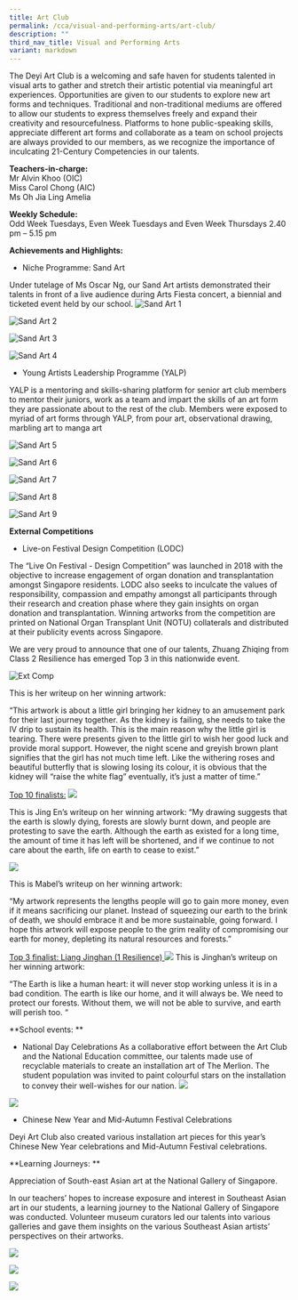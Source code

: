 ```yaml
---
title: Art Club
permalink: /cca/visual-and-performing-arts/art-club/
description: ""
third_nav_title: Visual and Performing Arts
variant: markdown
---
```

<!--
<img src="/images/CCA/Visual%20Perf%20Arts/Art%20Club/2022_art%20club_pic1_pag-art%20club.jpg" style="width:25%">


"Before becoming the Art club president, one of the challenges I faced was my doubts. I was lucky enough to have met my friends, despite the different classes and levels and they were very supportive. With this leadership opportunity, I grew confident and courageous to lead and guide my peers in our artistic journey together." 
<br><br> 
<strong> Yeoh Liu Ying&nbsp;(Class 404) <br> Art Club President </strong>
	


The Art Club is built on a commitment to foster and inspire the young and talented artists. Art Club provides various avenues and platforms for the holistic development of students with a common interest in Art.

Students are engaged through the different art forms such as Batik, Ceramics, Painting, Digital Art, and High Art fashion to achieve the overarching objectives of lifelong learning and character building.

This mix of traditional and non-traditional mediums allow our students to express themselves freely and expand their creativity and resourcefulness. Students in Art Club are exposed to different art styles, artists and art movements through visits to art galleries and museums whenever possible to increase students’ appreciation and awareness of Art.

Teacher-in-charge: <br>
Mr Alvin Khoo (OIC) <br>
Miss Carol Chong (AIC) <br>
Mr Rahim Shukor  
  
**Weekly Schedule:** <br>
Every Tuesday and Thursday 2.40 pm – 5.15 pm  
  
**Achievements and Highlights:** <br>
Sand art <br>
Bin Painting - Displayed around Tech Ghee Neighbourhood <br>
Art Movement Exhibition <br>
Art Sports Relay

**National Day Exhibition**
<u><strong> 1.  ARTs Club National Day Standees (with collaboration with Cheng San CC) displayed opposite Nanyang&nbsp; Polytechnic </strong></u>

![National Day Exhibition](/images/art%20club.jpg)

<u><strong> 2. Racial Harmony Day Standees in School </strong></u>
	
![](/images/ART%20CLUB%20%208.jpeg)


<u> <strong> 3.&nbsp;The following students won the grand prize in the ‘My Home My Town’ drawing contest organized by Toa Payoh&nbsp;Central&nbsp;Community in Aug 2021 </strong></u>

<figure>  
<img src="/images/CCA/Visual%20Perf%20Arts/Art%20Club/ART%20CLUB%20%202.jpeg">  
	<figcaption> <strong> Nelly Khoo Shi Xuan </strong>&nbsp;(Class 2 Integrity) </figcaption>  
</figure>


<figure>  
<img src="/images/ART%20CLUB%20%203.jpeg">  
	<figcaption> <strong> Jesslyn Laurencia Oktavianto&nbsp;</strong>&nbsp;(Class 303) </figcaption>  
</figure>


<!--<iframe src="https://docs.google.com/presentation/d/e/2PACX-1vSo7yhX8NuBa6XLzzRkzDh46pHlud8M-5SU48rfsejN8WuAVT5o05VjlC-yCsJOIMvyn46fwSLc7xTu/embed?start=false&amp;loop=true&amp;delayms=10000" frameborder="0" width="600" height="500" allowfullscreen="true"></iframe>

Code retain for learning at a later stage. WCK
-->




The Deyi Art Club is a welcoming and safe haven for students talented in visual arts to gather and stretch their artistic potential via meaningful art experiences. Opportunities are given to our students to explore new art forms and techniques. Traditional and non-traditional mediums are offered to allow our students to express themselves freely and expand their creativity and resourcefulness. Platforms to hone public-speaking skills, appreciate different art forms and collaborate as a team on school projects are always provided to our members, as we recognize the importance of inculcating 21-Century Competencies in our talents. 

**Teachers-in-charge:**  
Mr Alvin Khoo (OIC)  
Miss Carol Chong (AIC)  
Ms Oh Jia Ling Amelia  
  

**Weekly Schedule:**  
Odd Week Tuesdays, Even Week Tuesdays and Even Week Thursdays
2.40 pm – 5.15 pm

**Achievements and Highlights:**
* Niche Programme: Sand Art 

Under tutelage of Ms Oscar Ng, our Sand Art artists demonstrated their talents in front of a live audience during Arts Fiesta concert, a biennial and ticketed event held by our school.
![Sand Art 1](/images/CCA/Visual%20Perf%20Arts/Art%20Club/2023%20art%20club%20pic01.png)

![Sand Art 2](/images/CCA/Visual%20Perf%20Arts/Art%20Club/2023%20art%20club%20pic02.png)

![Sand Art 3](/images/CCA/Visual%20Perf%20Arts/Art%20Club/2023%20art%20club%20pic03.png)

![Sand Art 4](/images/CCA/Visual%20Perf%20Arts/Art%20Club/2023%20art%20club%20pic04.png)

* Young Artists Leadership Programme (YALP)

YALP is a mentoring and skills-sharing platform for senior art club members to mentor their juniors, work as a team and impart the skills of an art form they are passionate about to the rest of the club.  Members were exposed to myriad of art forms through YALP, from pour art, observational drawing, marbling art to manga art

![Sand Art 5](/images/CCA/Visual%20Perf%20Arts/Art%20Club/2023%20art%20club%20pic05.png)

![Sand Art 6](/images/CCA/Visual%20Perf%20Arts/Art%20Club/2023%20art%20club%20pic06.png)

![Sand Art 7](/images/CCA/Visual%20Perf%20Arts/Art%20Club/2023%20art%20club%20pic07.png)

![Sand Art 8](/images/CCA/Visual%20Perf%20Arts/Art%20Club/2023%20art%20club%20pic08.png)

![Sand Art 9](/images/CCA/Visual%20Perf%20Arts/Art%20Club/2023%20art%20club%20pic09.png)

**External Competitions**

* Live-on Festival Design Competition (LODC)

The “Live On Festival - Design Competition” was launched in 2018 with the objective to increase engagement of organ donation and transplantation amongst Singapore residents. LODC also seeks to inculcate the values of responsibility, compassion and empathy amongst all participants through their research and creation phase where they gain insights on organ donation and transplantation. Winning artworks from the competition are printed on National Organ Transplant Unit (NOTU) collaterals and distributed at their publicity events across Singapore.

We are very proud to announce that one of our talents, Zhuang Zhiqing from Class 2 Resilience has emerged Top 3 in this nationwide event.

![Ext Comp](/images/CCA/Visual%20Perf%20Arts/Art%20Club/2023%20art%20club%20pic10.png)

This is her writeup on her winning artwork:

“This artwork is about a little girl bringing her kidney to an amusement park for their last journey together. As the kidney is failing, she needs to take the IV drip to sustain its health. This is the main reason why the little girl is tearing. There were presents given to the little girl to wish her good luck and provide moral support. However, the night scene and greyish brown plant signifies that the girl has not much time left. Like the withering roses and beautiful butterfly that is slowing losing its colour, it is obvious that the kidney will “raise the white flag” eventually, it’s just a matter of time.”

<u>Top 10 finalists:</u>
![](/images/CCA/Visual%20Perf%20Arts/Art%20Club/2023%20art%20club%20pic11.png)

This is Jing En’s writeup on her winning artwork:
“My drawing suggests that the earth is slowly dying, forests are slowly burnt down, and people are protesting to save the earth. Although the earth as existed for a long time, the amount of time it has left will be shortened, and if we continue to not care about the earth, life on earth to cease to exist.”  

![](/images/CCA/Visual%20Perf%20Arts/Art%20Club/2023%20art%20club%20pic12.png)

This is Mabel’s writeup on her winning artwork:

“My artwork represents the lengths people will go to gain more money, even if it means sacrificing our planet. Instead of squeezing our earth to the brink of death, we should embrace it and be more sustainable, going forward. I hope this artwork will expose people to the grim reality of compromising our earth for money, depleting its natural resources and forests.”

<u>Top 3 finalist: Liang Jinghan (1 Resilience) </u>
![](/images/CCA/Visual%20Perf%20Arts/Art%20Club/2023%20art%20club%20pic13.png)
This is Jinghan’s writeup on her winning artwork:

“The Earth is like a human heart: it will never stop working unless it is in a bad condition. The earth is like our home, and it will always be. We need to protect our forests. Without them, we will not be able to survive, and earth will perish too. “

**School events: **
* National Day Celebrations
As a collaborative effort between the Art Club and the National Education committee, our talents made use of recyclable materials to create an installation art of The Merlion. The student population was invited to paint colourful stars on the installation to convey their well-wishes for our nation.
![](/images/CCA/Visual%20Perf%20Arts/Art%20Club/2023%20art%20club%20pic14.png)

![](/images/CCA/Visual%20Perf%20Arts/Art%20Club/2023%20art%20club%20pic15.png)

* Chinese New Year and Mid-Autumn Festival Celebrations

Deyi Art Club also created various installation art pieces for this year’s Chinese New Year celebrations and Mid-Autumn Festival celebrations. 


**Learning Journeys: **

Appreciation of South-east Asian art at the National Gallery of Singapore. 

In our teachers’ hopes to increase exposure and interest in Southeast Asian art in our students, a learning journey to the National Gallery of Singapore was conducted. Volunteer museum curators led our talents into various galleries and gave them insights on the various Southeast Asian artists’ perspectives on their artworks. 

![](/images/CCA/Visual%20Perf%20Arts/Art%20Club/2023%20art%20club%20pic16.png)

![](/images/CCA/Visual%20Perf%20Arts/Art%20Club/2023%20art%20club%20pic17.png)

![](/images/CCA/Visual%20Perf%20Arts/Art%20Club/2023%20art%20club%20pic18.png)